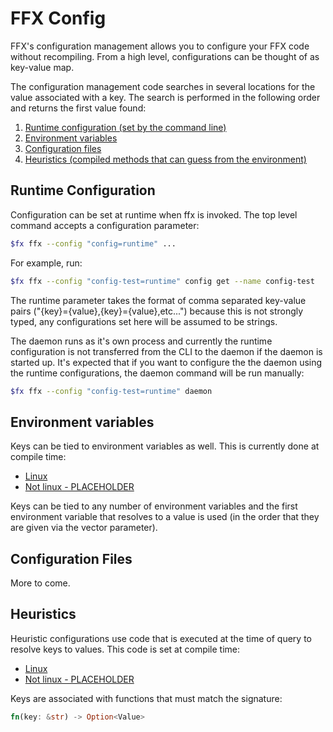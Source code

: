 # FFX Config

FFX's configuration management allows you to configure your FFX code without
recompiling. From a high level, configurations can be thought of as key-value
map.

The configuration management code searches in several locations for the value
associated with a key. The search is performed in the following order
and returns the first value found:

1. [Runtime configuration (set by the command line)](#runtime-configuration)
2. [Environment variables](#environment-variables)
3. [Configuration files](#configuration-files)
4. [Heuristics (compiled methods that can guess from the environment)](#heuristics)

## Runtime Configuration

Configuration can be set at runtime when ffx is invoked. The top level command
accepts a configuration parameter:

```sh
$fx ffx --config "config=runtime" ...
```

For example, run:

```sh
$fx ffx --config "config-test=runtime" config get --name config-test
```

The runtime parameter takes the format of comma separated key-value pairs
("{key}={value},{key}={value},etc...") because this is not strongly typed, any
configurations set here will be assumed to be strings.

The daemon runs as it's own process and currently the runtime
configuration is not transferred from the CLI to the daemon if the daemon is
started up. It's expected that if you want to configure the the daemon using
the runtime configurations, the daemon command will be run manually:

```sh
$fx ffx --config "config-test=runtime" daemon
```

## Environment variables

Keys can be tied to environment variables as well. This is currently done at
compile time:

- [Linux](https://fuchsia.googlesource.com/fuchsia/+/HEAD/src/developer/ffx/src/config/linux.rs)
- [Not linux - PLACEHOLDER](https://fuchsia.googlesource.com/fuchsia/+/HEAD/src/developer/ffx/src/config/not_linux.rs)

Keys can be tied to any number of environment variables and the first
environment variable that resolves to a value is used (in the order that they
are given via the vector parameter).

## Configuration Files

More to come.

## Heuristics

Heuristic configurations use code that is executed at the time of query to
resolve keys to values. This code is set at compile time:

- [Linux](https://fuchsia.googlesource.com/fuchsia/+/HEAD/src/developer/ffx/src/config/linux.rs)
- [Not linux - PLACEHOLDER](https://fuchsia.googlesource.com/fuchsia/+/HEAD/src/developer/ffx/src/config/not_linux.rs)

Keys are associated with functions that must match the signature:

```rust
fn(key: &str) -> Option<Value>
```
